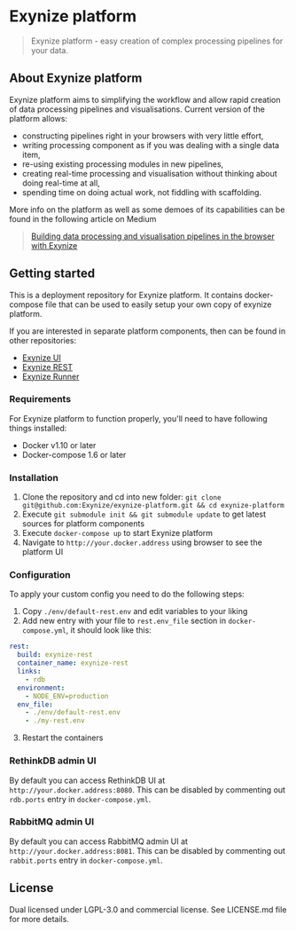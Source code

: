 # Exynize platform

> Exynize platform - easy creation of complex processing pipelines for your data.

## About Exynize platform

Exynize platform aims to simplifying the workflow and allow rapid creation of data processing pipelines and visualisations.
Current version of the platform allows:
- constructing pipelines right in your browsers with very little effort,
- writing processing component as if you was dealing with a single data item,
- re-using existing processing modules in new pipelines,
- creating real-time processing and visualisation without thinking about doing real-time at all,
- spending time on doing actual work, not fiddling with scaffolding.

More info on the platform as well as some demoes of its capabilities can be found in the following article on Medium
> [Building data processing and visualisation pipelines in the browser with Exynize](https://medium.com/the-data-experience/building-data-processing-and-visualisation-pipelines-in-the-browser-with-exynize-372ab15e848c#.cq73g7k7q)

## Getting started

This is a deployment repository for Exynize platform.
It contains docker-compose file that can be used to easily setup your own copy of exynize platform.

If you are interested in separate platform components, then can be found in other repositories:

- [Exynize UI](https://github.com/Exynize/exynize-ui)
- [Exynize REST](https://github.com/Exynize/exynize-rest)
- [Exynize Runner](https://github.com/Exynize/exynize-runner)

### Requirements

For Exynize platform to function properly, you'll need to have following things installed:

- Docker v1.10 or later
- Docker-compose 1.6 or later

### Installation

1. Clone the repository and cd into new folder: `git clone git@github.com:Exynize/exynize-platform.git && cd exynize-platform`
2. Execute `git submodule init && git submodule update` to get latest sources for platform components
3. Execute `docker-compose up` to start Exynize platform
4. Navigate to `http://your.docker.address` using browser to see the platform UI

### Configuration

To apply your custom config you need to do the following steps:

1. Copy `./env/default-rest.env` and edit variables to your liking
2. Add new entry with your file to `rest.env_file` section in `docker-compose.yml`, it should look like this:
```yml
rest:
  build: exynize-rest
  container_name: exynize-rest
  links:
    - rdb
  environment:
    - NODE_ENV=production
  env_file:
    - ./env/default-rest.env
    - ./my-rest.env
```
3. Restart the containers

### RethinkDB admin UI

By default you can access RethinkDB UI at `http://your.docker.address:8080`.
This can be disabled by commenting out `rdb.ports` entry in `docker-compose.yml`.

### RabbitMQ admin UI

By default you can access RabbitMQ admin UI at `http://your.docker.address:8081`.
This can be disabled by commenting out `rabbit.ports` entry in `docker-compose.yml`.

## License

Dual licensed under LGPL-3.0 and commercial license.
See LICENSE.md file for more details.
